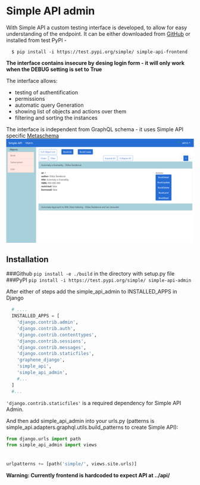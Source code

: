 # Simple API admin

With Simple API a custom testing interface is developed, to allow for easy understanding of the endpoint.
It can be either downloaded from [GitHub](https://github.com/ladal1/simple_api_admin) or installed from test PyPI - 
```shell
  $ pip install -i https://test.pypi.org/simple/ simple-api-frontend
```

**The interface contains insecure by desing login form - it will only work when the DEBUG setting is set to True**

The interface allows:
- testing of authentification
- permissions 
- automatic query Generation
- showing list of objects and actions over them
- filtering and sorting the instances

The interface is independent from GraphQL schema - it uses Simple API specific [Metaschema](tutorial/metaschema.md)
![Example view](SimpleAPIAdmin.png)

## Installation
###Github
`pip install -e ./build` in the directory with setup.py file
###PyPI
`pip install -i https://test.pypi.org/simple/ simple-api-admin`

After either of steps add the simple_api_admin to INSTALLED_APPS in Django
```python
  # ....
  INSTALLED_APPS = [
    'django.contrib.admin',
    'django.contrib.auth',
    'django.contrib.contenttypes',
    'django.contrib.sessions',
    'django.contrib.messages',
    'django.contrib.staticfiles',
    'graphene_django',
    'simple_api',
    'simple_api_admin',
    #...
  ]
  #...
```
```'django.contrib.staticfiles'```  is a required dependency for Simple API Admin.


And then add simple_api_admin into your urls.py (patterns is simple_api.adapters.graphql.utils.build_patterns to create Simple API):

```python
from django.urls import path
from simple_api_admin import views


urlpatterns += [path('simple/', views.site.urls)]
```

**Warning: Currently frontend is hardcoded to expect API at ../api/**